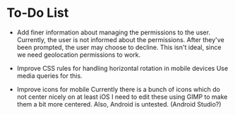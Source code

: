 # To-Do List

- Add finer information about managing the permissions to the user.
  Currently, the user is not informed about the permissions.
  After they've been prompted, the user may choose to decline.
  This isn't ideal, since we need geolocation permissions to work.

- Improve CSS rules for handling horizontal rotation in mobile devices
  Use media queries for this.

- Improve icons for mobile
  Currently there is a bunch of icons which do not center nicely on at least iOS
  I need to edit these using GIMP to make them a bit more centered.
  Also, Android is untested. (Android Studio?)
